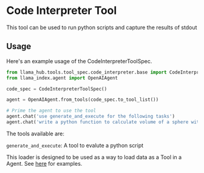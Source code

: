 # Code Interpreter Tool

This tool can be used to run python scripts and capture the results of stdout

## Usage

Here's an example usage of the CodeInterpreterToolSpec.

```python
from llama_hub.tools.tool_spec.code_interpreter.base import CodeInterpreterToolSpec
from llama_index.agent import OpenAIAgent

code_spec = CodeInterpreterToolSpec()

agent = OpenAIAgent.from_tools(code_spec.to_tool_list())

# Prime the agent to use the tool
agent.chat('use generate_and_execute for the following tasks')
agent.chat('write a python function to calculate volume of a sphere with radius 4.3cm')
```

The tools available are:

`generate_and_execute`: A tool to evalute a python script

This loader is designed to be used as a way to load data as a Tool in a Agent. See [here](https://github.com/emptycrown/llama-hub/tree/main) for examples.

